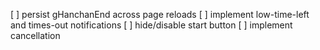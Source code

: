 [ ] persist gHanchanEnd across page reloads
[ ] implement low-time-left and times-out notifications
[ ] hide/disable start button
[ ] implement cancellation
